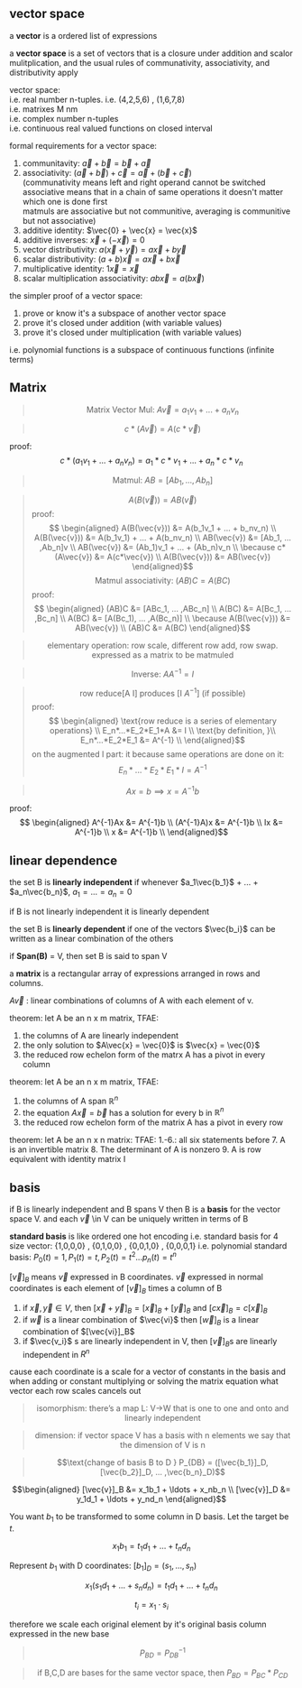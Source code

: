 ## vector space
a __vector__ is a ordered list of expressions  

a __vector space__ is a set of vectors that is a closure under addition and scalor mulitplication, and the usual rules of communativity, associativity, and distributivity apply  

vector space:  
i.e. real number n-tuples. i.e. (4,2,5,6) , (1,6,7,8)  
i.e. matrixes M nm  
i.e. complex number n-tuples  
i.e. continuous real valued functions on closed interval  

formal requirements for a vector space:  
1. communitavity: $\vec{a} + \vec{b} = \vec{b} + \vec{a}$
2. associativity: $(\vec{a} + \vec{b}) + \vec{c} = \vec{a} + (\vec{b} + \vec{c})$  
(communativity means left and right operand cannot be switched  
associative means that in a chain of same operations it doesn't matter which one is done first  
matmuls are associative but not communitive, averaging is communitive but not associative)
3. additive identity: $\vec{0} + \vec{x} = \vec{x}$  
4. additive inverses: $\vec{x} + (-\vec{x}) = 0$  
5. vector distributivity: $a(\vec{x}+\vec{y}) = a\vec{x} + b \vec{y}$  
6. scalar distributivity: $(a+b)\vec{x} = a\vec{x} + b\vec{x}$  
7. multiplicative identity: $1\vec{x} = \vec{x}$
8. scalar multiplication associativity: $ab\vec{x} = a(b\vec{x})$

the simpler proof of a vector space:
1. prove or know it's a subspace of another vector space
2. prove it's closed under addition (with variable values)
3. prove it's closed under multiplication (with variable values)

i.e. polynomial functions is a subspace of continuous functions (infinite terms)


## Matrix

> $$\text{Matrix Vector Mul: } A\vec{v} = a_1v_1 + ... + a_nv_n$$

> $$c*(A\vec{v}) = A(c*\vec{v})$$

proof:  
$$c*(a_1v_1 + ... + a_nv_n) = a_1*c*v_1 + ... + a_n*c*v_n$$

> $$\text{Matmul: } AB = [Ab_1 , ... , Ab_n]$$

> $$ A(B(\vec{v})) = AB(\vec{v}) $$
proof:  
$$ \begin{aligned}
A(B(\vec{v})) &= A(b_1v_1 + ... + b_nv_n) \\
A(B(\vec{v})) &= A(b_1v_1) + ... + A(b_nv_n) \\
AB(\vec{v}) &= [Ab_1, ... ,Ab_n]v \\
AB(\vec{v}) &= (Ab_1)v_1 + ... + (Ab_n)v_n \\
\because c*(A\vec{v}) &= A(c*\vec{v}) \\
A(B(\vec{v})) &= AB(\vec{v})
\end{aligned}$$
> $$\text{Matmul associativity: }(AB)C = A(BC)$$
proof:  
$$ \begin{aligned}
(AB)C &= [ABc_1, ... ,ABc_n] \\
A(BC) &= A[Bc_1, ... ,Bc_n] \\
A(BC) &= [A(Bc_1), ... ,A(Bc_n)] \\
\because A(B(\vec{v})) &= AB(\vec{v}) \\
(AB)C &= A(BC)
\end{aligned}$$

> $$\text{elementary operation: row scale, different row add, row swap. expressed as a matrix to be matmuled}$$

> $$\text{Inverse: }A A^{-1} = I $$

> $$\text{row reduce[A I] produces [I $A^{-1}$] (if possible)}$$
proof:  
$$ \begin{aligned}
\text{row reduce is a series of elementary operations} \\  
E_n*...*E_2*E_1*A &= I \\
\text{by definition, }\\
E_n*...*E_2*E_1 &= A^{-1} \\
\end{aligned}$$
on the augmented I part: it because same operations are done on it:  
$$E_n*...*E_2*E_1*I = A^{-1}$$

> $$Ax = b \implies x = A^{-1}b$$

proof: 
$$ \begin{aligned}
A^{-1}Ax &= A^{-1}b \\
(A^{-1}A)x &= A^{-1}b \\
Ix &= A^{-1}b \\
x &= A^{-1}b \\
\end{aligned}$$



## linear dependence

the set B is __linearly independent__ if whenever $a_1\vec{b_1}$ + ... + $a_n\vec{b_n}$, $a_1 = ... = a_n = 0$

if B is not linearly independent it is linearly dependent

the set B is __linearly dependent__ if one of the vectors $\vec{b_i}$ can be written as a linear combination of the others

if __Span(B)__ = V, then set B is said to span V

a __matrix__ is a rectangular array of expressions arranged in rows and columns. 

$A\vec{v}$ : linear combinations of columns of A with each element of v. 

theorem: let A be an n x m matrix, TFAE:
1. the columns of A are linearly independent
2. the only solution to $A\vec{x} = \vec{0}$ is $\vec{x} = \vec{0}$
3. the reduced row echelon form of the matrx A has a pivot in every column

theorem: let A be an n x m matrix, TFAE:
1. the columns of A span $\mathbb{R}^n$
2. the equation $A\vec{x} = \vec{b}$ has a solution for every b in $\mathbb{R}^n$
3. the reduced row echelon form of the matrix A has a pivot in every row

theorem: let A be an n x n matrix: TFAE:
1.-6.: all six statements before
7. A is an invertible matrix
8. The determinant of A is nonzero
9. A is row equivalent with identity matrix I


## basis

if B is linearly independent and B spans V then B is a __basis__ for the vector space V. and each $\vec{v}$ \in V can be uniquely written in terms of B

__standard basis__ is like ordered one hot encoding
i.e. standard basis for 4 size vector: {1,0,0,0} , {0,1,0,0} , {0,0,1,0} , {0,0,0,1}
i.e. polynomial standard basis: $P_0(t) = 1, P_1(t) = t,  P_2(t) = t^2 ... p_n(t) = t^n$

$[\vec{v}]_B$ means $\vec{v}$ expressed in B coordinates. $\vec{v}$ expressed in normal coordinates is each element of $[\vec{v}]_B$ times a column of B

1) if $\vec{x}, \vec{y} \in V$, then $[\vec{x} + \vec{y}]_B = [\vec{x}]_B + [\vec{y}]_B$ and $[c\vec{x}]_B = c[\vec{x}]_B$
2) if $\vec{w}$ is a linear combination of $\vec{vi}$ then $[\vec{w}]_B$ is a linear combination of $[\vec{vi}]_B$ 
3) if $\vec{v_i}$ s are linearly independent in V, then $[\vec{v}]_B$s are linearly independent in $R^n$

cause each coordinate is a scale for a vector of constants in the basis and when adding or constant multiplying or solving the matrix equation what vector each row scales cancels out

> $$\text{isomorphism: there's a map L: V->W that is one to one and onto and linearly independent}$$

> $$\text{dimension: if vector space V has a basis with n elements we say that the dimension of V is n}$$

> $$\text{change of basis B to D } P_{DB} = ([\vec{b_1}]_D, [\vec{b_2}]_D, ... ,\vec{b_n}_D)$$  

$$\begin{aligned}
[\vec{v}]_B &= x_1b_1 + \ldots + x_nb_n \\
[\vec{v}]_D &= y_1d_1 + \ldots + y_nd_n
\end{aligned}$$

You want $b_1$ to be transformed to some column in D basis. Let the target be $t$.

$$x_1b_1 = t_1d_1 + \ldots + t_nd_n$$

Represent $b_1$ with D coordinates: $[b_1]_D = (s_1, \ldots, s_n)$

$$x_1(s_1d_1 + \ldots + s_nd_n) = t_1d_1 + \ldots + t_nd_n$$

$$t_i = x_1 \cdot s_i$$

therefore we scale each original element by it's original basis column expressed in the new base

> $$P_{BD} = {P_{DB}}^{-1}$$

> $$\text{if B,C,D are bases for the same vector space, then }P_{BD} = P_{BC} * P_{CD}$$



